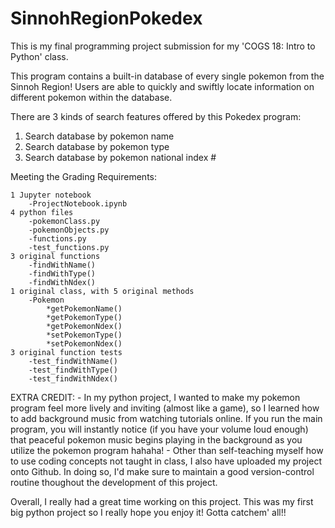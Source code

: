 # SinnohRegionPokedex

This is my final programming project submission for my 'COGS 18: Intro to Python' class. 

This program contains a built-in database of every single pokemon from the Sinnoh Region!
Users are able to quickly and swiftly locate information on different pokemon within the database.


There are 3 kinds of search features offered by this Pokedex program:
  1. Search database by pokemon name
  2. Search database by pokemon type
  3. Search database by pokemon national index #
  
  
Meeting the Grading Requirements:

    1 Jupyter notebook
        -ProjectNotebook.ipynb
    4 python files
        -pokemonClass.py
        -pokemonObjects.py
        -functions.py
        -test_functions.py
    3 original functions
        -findWithName()
        -findWithType()
        -findWithNdex()
    1 original class, with 5 original methods
        -Pokemon
            *getPokemonName()
            *getPokemonType()
            *getPokemonNdex()
            *setPokemonType()
            *setPokemonNdex()
    3 original function tests
        -test_findWithName()
        -test_findWithType()
        -test_findWithNdex()


EXTRA CREDIT:
    - In my python project, I wanted to make my pokemon program feel more lively and inviting (almost like a game), so I learned how to add background music from watching tutorials online. If you run the main program, you will instantly notice (if you have your volume loud enough) that peaceful pokemon music begins playing in the background as you utilize the pokemon program hahaha! 
    - Other than self-teaching myself how to use coding concepts not taught in class, I also have uploaded my project onto Github. In doing so, I'd make sure to maintain a good version-control routine thoughout the development of this project.
    
    

Overall, I really had a great time working on this project. This was my first big python project so I really hope you enjoy it! 
Gotta catchem' all!!
 
